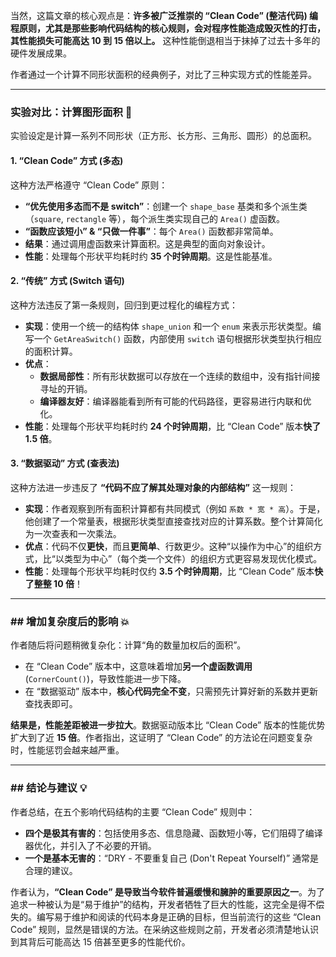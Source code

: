 当然，这篇文章的核心观点是：**许多被广泛推崇的 “Clean Code” (整洁代码) 编程原则，尤其是那些影响代码结构的核心规则，会对程序性能造成毁灭性的打击，其性能损失可能高达 10 到 15 倍以上。** 这种性能倒退相当于抹掉了过去十多年的硬件发展成果。

作者通过一个计算不同形状面积的经典例子，对比了三种实现方式的性能差异。

---

###  实验对比：计算图形面积 📐

实验设定是计算一系列不同形状（正方形、长方形、三角形、圆形）的总面积。

#### 1. “Clean Code” 方式 (多态)
这种方法严格遵守 “Clean Code” 原则：
* **“优先使用多态而不是 switch”**：创建一个 `shape_base` 基类和多个派生类（`square`, `rectangle` 等），每个派生类实现自己的 `Area()` 虚函数。
* **“函数应该短小” & “只做一件事”**：每个 `Area()` 函数都非常简单。
* **结果**：通过调用虚函数来计算面积。这是典型的面向对象设计。
* **性能**：处理每个形状平均耗时约 **35 个时钟周期**。这是性能基准。

#### 2. “传统” 方式 (Switch 语句)
这种方法违反了第一条规则，回归到更过程化的编程方式：
* **实现**：使用一个统一的结构体 `shape_union` 和一个 `enum` 来表示形状类型。编写一个 `GetAreaSwitch()` 函数，内部使用 `switch` 语句根据形状类型执行相应的面积计算。
* **优点**：
    * **数据局部性**：所有形状数据可以存放在一个连续的数组中，没有指针间接寻址的开销。
    * **编译器友好**：编译器能看到所有可能的代码路径，更容易进行内联和优化。
* **性能**：处理每个形状平均耗时约 **24 个时钟周期**，比 “Clean Code” 版本**快了 1.5 倍**。

#### 3. “数据驱动” 方式 (查表法)
这种方法进一步违反了 **“代码不应了解其处理对象的内部结构”** 这一规则：
* **实现**：作者观察到所有面积计算都有共同模式（例如 `系数 * 宽 * 高`）。于是，他创建了一个常量表，根据形状类型直接查找对应的计算系数。整个计算简化为一次查表和一次乘法。
* **优点**：代码不仅**更快**，而且**更简单**、行数更少。这种“以操作为中心”的组织方式，比“以类型为中心”（每个类一个文件）的组织方式更容易发现优化模式。
* **性能**：处理每个形状平均耗时仅约 **3.5 个时钟周期**，比 “Clean Code” 版本**快了整整 10 倍**！

---

### ## 增加复杂度后的影响 💥

作者随后将问题稍微复杂化：计算“角的数量加权后的面积”。

* 在 “Clean Code” 版本中，这意味着增加**另一个虚函数调用** (`CornerCount()`)，导致性能进一步下降。
* 在 “数据驱动” 版本中，**核心代码完全不变**，只需预先计算好新的系数并更新查找表即可。

**结果是，性能差距被进一步拉大**。数据驱动版本比 “Clean Code” 版本的性能优势扩大到了近 **15 倍**。作者指出，这证明了 “Clean Code” 的方法论在问题变复杂时，性能惩罚会越来越严重。

---

### ## 结论与建议 💡

作者总结，在五个影响代码结构的主要 “Clean Code” 规则中：

* **四个是极其有害的**：包括使用多态、信息隐藏、函数短小等，它们阻碍了编译器优化，并引入了不必要的开销。
* **一个是基本无害的**：“DRY - 不要重复自己 (Don't Repeat Yourself)” 通常是合理的建议。

作者认为，**“Clean Code” 是导致当今软件普遍缓慢和臃肿的重要原因之一**。为了追求一种被认为是“易于维护”的结构，开发者牺牲了巨大的性能，这完全是得不偿失的。编写易于维护和阅读的代码本身是正确的目标，但当前流行的这些 “Clean Code” 规则，显然是错误的方法。在采纳这些规则之前，开发者必须清楚地认识到其背后可能高达 15 倍甚至更多的性能代价。